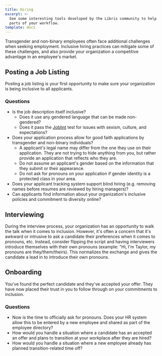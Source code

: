 ```yaml
---
title: Hiring
excerpt: >-
  See some interesting tools developed by the Libris community to help automate
  parts of your workflow.
template: docs
---
```


Transgender and non-binary employees often face additional challenges when seeking employment. Inclusive hiring
practices can mitigate some of these challenges, and also provide your organization a competitive advantage in an employee's market.

## Posting a Job Listing

Posting a job listing is your first opportunity to make sure your organization is being inclusive to all applicants.

### Questions

- Is the job description itself inclusive?
  - Does it use any gendered language that can be made non-gendered?
  - Does it pass the [Joblint](https://joblint.org/) test for issues with sexism, culture, and expectations?
- Does your application process allow for good faith applications by transgender and non-binary individuals?
  - A applicant's legal name may differ from the one they use on their application. They are not trying to hide anything from you, but rather provide an application that reflects who they are.
  - Do not assume an applicant's gender based on the information that they submit or their appearance.
  - Do not ask for pronouns on your application if gender identity is a protected class in your area.
- Does your applicant tracking system support blind hiring (e.g. removing names before resumes are reviewed by hiring managers)?
- Can applicants find information about your organization's inclusive policies and commitment to diversity online?

## Interviewing

During the interview process, your organization has an opportunity to walk the talk when it comes to inclusion. However, it's often
a concern that it's awkward or intrusive to ask a candidate their preferences when it comes to pronouns, etc. Instead, consider flipping
the script and having interviewers introduce themselves with their own pronouns (example: "Hi, I'm Taylor, my pronouns are they/them/theirs).
This normalizes the exchange and gives the candidate a lead in to introduce their own pronouns.

## Onboarding

You've found the perfect candidate and they've accepted your offer. They have now placed their trust in you to follow through on your
commitments to inclusion.

### Questions

- Now is the time to officially ask for pronouns. Does your HR system allow this to be entered by a new employee and shared as part of the employee directory?
- How would you handle a situation where a candidate has an accepted an offer and plans to transition at your workplace after they are hired?
- How would you handle a situation where a new employee already has planned transition-related time off?
